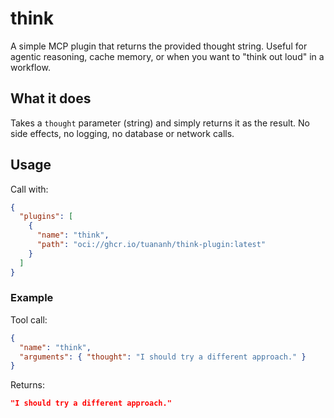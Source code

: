 # think

A simple MCP plugin that returns the provided thought string. Useful for agentic reasoning, cache memory, or when you want to "think out loud" in a workflow.

## What it does

Takes a `thought` parameter (string) and simply returns it as the result. No side effects, no logging, no database or network calls.

## Usage

Call with:
```json
{
  "plugins": [
    {
      "name": "think",
      "path": "oci://ghcr.io/tuananh/think-plugin:latest"
    }
  ]
}
```

### Example

Tool call:
```json
{
  "name": "think",
  "arguments": { "thought": "I should try a different approach." }
}
```
Returns:
```json
"I should try a different approach."
```
